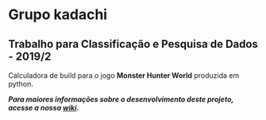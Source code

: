 # Grupo kadachi

## Trabalho para Classificação e Pesquisa de Dados - 2019/2

Calculadora de build para o jogo **Monster Hunter World** produzida em python.

***Para maiores informações sobre o desenvolvimento deste projeto, acesse a nossa [wiki](https://github.com/gabifs/kadachi/wiki).***
